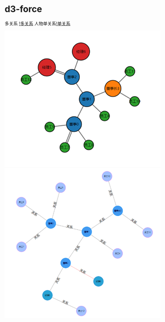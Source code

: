 # d3-force

多关系 [!多关系](https://cryingbat.github.io/d3-force/index.html)
人物单关系[!单关系](https://cryingbat.github.io/d3-force/person.html)


![](https://github.com/cryingbat/d3-force/raw/master/1541582325(1).png)
![](https://github.com/cryingbat/d3-force/raw/master/1541582371(1).png)

